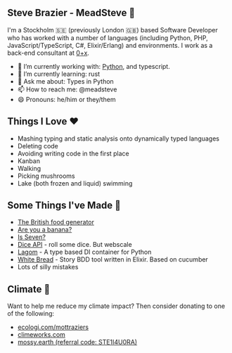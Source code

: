 ## Steve Brazier - MeadSteve 🥳
I'm a Stockholm 🇸🇪 (previously London 🇬🇧) based Software Developer who has worked with a number of languages (including Python, PHP, JavaScript/TypeScript, C#, Elixir/Erlang) and environments. I work as a back-end consultant at [0+x](https://0x.se/).

- 🔨 I’m currently working with: [Python](https://blog.meadsteve.dev/python/), and typescript.
- 🌱 I’m currently learning: rust
- 💬 Ask me about: Types in Python
- 📫 How to reach me: @meadsteve
- 😄 Pronouns: he/him or they/them

## Things I Love ❤️
* Mashing typing and static analysis onto dynamically typed languages
* Deleting code
* Avoiding writing code in the first place
* Kanban
* Walking
* Picking mushrooms
* Lake (both frozen and liquid) swimming

## Some Things I've Made 🔧
* [The British food generator](https://https://british-food-generator.meadsteve.dev/)
* [Are you a banana?](https://banana.meadsteve.dev/)
* [Is Seven?](https://isseven.meadsteve.dev/)
* [Dice API](https://github.com/meadsteve/DiceApi/) - roll some dice. But webscale
* [Lagom](https://github.com/meadsteve/lagom) - A type based DI container for Python
* [White Bread](https://github.com/meadsteve/white-bread) - Story BDD tool written in Elixir. Based on cucumber
* Lots of silly mistakes

## Climate 🌳
Want to help me reduce my climate impact? Then consider donating to one of the following:

 * [ecologi.com/mottraziers](https://ecologi.com/mottraziers)
 * [climeworks.com](http://climeworks.refr.cc/meadsteve)
 * [mossy.earth (referral code: STE1I4U0RA)](https://mossy.earth/platform/registration)
